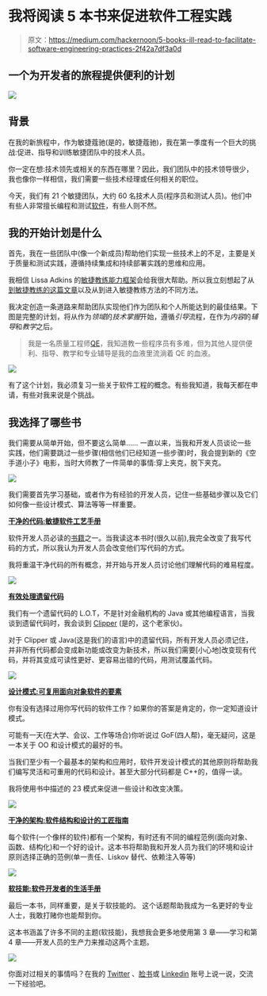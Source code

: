 # 我将阅读 5 本书来促进软件工程实践

> 原文：<https://medium.com/hackernoon/5-books-ill-read-to-facilitate-software-engineering-practices-2f42a7df3a0d>

## 一个为开发者的旅程提供便利的计划

![](img/9c6a1ac55ab6e22212f3737b6cc19c6d.png)

## 背景

在我的新旅程中，作为敏捷蔻驰(是的，敏捷蔻驰)，我在第一季度有一个巨大的挑战:促进、指导和训练敏捷团队中的技术人员。

你一定在想:技术领先或相关的东西在哪里？因此，我们团队中的技术领导很少，我也像你一样相信，我们需要一些技术经理或任何相关的职位。

今天，我们有 21 个敏捷团队，大约 60 名技术人员(程序员和测试人员)。他们中有些人非常擅长编程和测试[软件](https://hackernoon.com/tagged/software)，有些人则不然。

## 我的开始计划是什么

首先，我在一些团队中(像一个新成员)帮助他们实现一些技术上的不足，主要是关于质量和测试实践，遵循持续集成和持续部署实践的思维和应用。

我相信 Lissa Adkins 的[敏捷教练能力框架](http://agilecoachinginstitute.com/agile-coaching-resources/)会给我很大帮助。所以我立刻想起了从[到](http://agileforall.com/agile-coaching-framework-visual-walk-through/)[敏捷教练的这篇文章](http://agileforall.com)以及从到进入敏捷教练方法的不同方法。

我决定创造一条道路来帮助团队实现他们作为团队和个人所能达到的最佳结果。下图是完整的计划，将从作为*领域*的*技术掌握*开始，遵循*引导*流程，在作为*内容*的*辅导*和*教学*之后。

> 我是一名质量工程师[QE](间接是一名知道如何开发软件的开发人员)，我知道教一些程序员有多难，但为其他人提供便利、指导、教学和专业辅导是我的血液里流淌着 QE 的血液。

![](img/1155e875c235c6fc1be4d26a62eb8ee4.png)

有了这个计划，我必须复习一些关于软件工程的概念。有些我知道，我每天都在申请，有些对我来说是个挑战。

## 我选择了哪些书

我们需要从简单开始，但不要这么简单……
一直以来，当我和开发人员谈论一些实践，他们需要跳过一些步骤(相信他们已经知道一些步骤)时，我会提到新的《空手道小子》电影，当时大师教了一件简单的事情:穿上夹克，脱下夹克。

![](img/b207b7796af45e15ec7851fe6137a6df.png)

我们需要首先学习基础，或者作为有经验的开发人员，记住一些基础步骤以及它们如何像一些设计模式、算法等等一样重要。

[**干净的代码:敏捷软件工艺手册**](https://www.amazon.com/Clean-Code-Handbook-Software-Craftsmanship/dp/0132350882)

软件开发人员必读的[书籍](https://hackernoon.com/tagged/books)之一。当我读这本书时(很久以前),我完全改变了我写代码的方式，所以我认为开发人员会改变他们写代码的方式。

我将重温干净代码的所有概念，并开始与开发人员讨论他们理解代码的难易程度。

![](img/75342f703bc3cf85fe1c1b9353473d66.png)

[**有效处理遗留代码**](https://www.amazon.com/Working-Effectively-Legacy-Michael-Feathers/dp/0131177052)

我们有一个遗留代码的 L.O.T，不是针对金融机构的 Java 或其他编程语言，当我谈到遗留代码时，我会谈到 [Clipper](https://en.wikipedia.org/wiki/Clipper_(programming_language)) (是的，这个老家伙)。

对于 Clipper 或 Java(这是我们的语言)中的遗留代码，所有开发人员必须记住，并非所有代码都会变成新功能或改变为新技术，所以我们需要[小心地]改变现有代码，并将其变成可读性更好、更容易出错的代码，用测试覆盖代码。

![](img/5affbbc29ca1f885bcedb617503bc9cf.png)

[**设计模式:可复用面向对象软件的要素**](https://www.amazon.com/Design-Patterns-Elements-Reusable-Object-Oriented/dp/0201633612)

你有没有选择过用你写代码的软件工作？如果你的答案是肯定的，你一定知道设计模式。

可能有一天(在大学、会议、工作等场合)你听说过 GoF(四人帮)，毫无疑问，这是一本关于 OO 和设计模式的最好的书。

当我们至少有一个最基本的架构和应用时，软件开发设计模式的其他原则将帮助我们编写灵活和可重用的代码和设计。甚至大部分代码都是 C++的，值得一读。

我将使用书中描述的 23 模式来促进一些设计和改变决策。

![](img/949c0e13348489ec72045aba8d422186.png)

[**干净的架构:软件结构和设计的工匠指南**](https://www.amazon.com/Clean-Architecture-Craftsmans-Software-Structure/dp/0134494164)

每个软件(一个像样的软件)都有一个架构，有时还有不同的编程范例(面向对象、函数、结构化)和一个好的设计。这本书将帮助我和开发人员为我们的环境和设计原则选择正确的范例(单一责任、Liskov 替代、依赖注入等等)

![](img/2399120e162a5cd2e3c64174085c67d3.png)

[**软技能:软件开发者的生活手册**](https://www.amazon.com/Soft-Skills-software-developers-manual/dp/1617292397)

最后一本书，同样重要，是关于软技能的。
这个话题帮助我成为一名更好的专业人士，我敢打赌你也能帮到你。

这本书涵盖了许多不同的主题(软技能)，我想我会更多地使用第 3 章——学习和第 4 章——开发人员的生产力来推动这两个主题。

![](img/fb564cc8f385836711118b87cba2fd14.png)

你面对过相关的事情吗？在我的 [Twitter](https://twitter.com/eliasnogueira) 、[脸书](https://www.facebook.com/elias.nogueira.teste)或 [Linkedin](http://linkedin.com/in/eliasnogueira) 账号上说一说，交流一下经验吧。